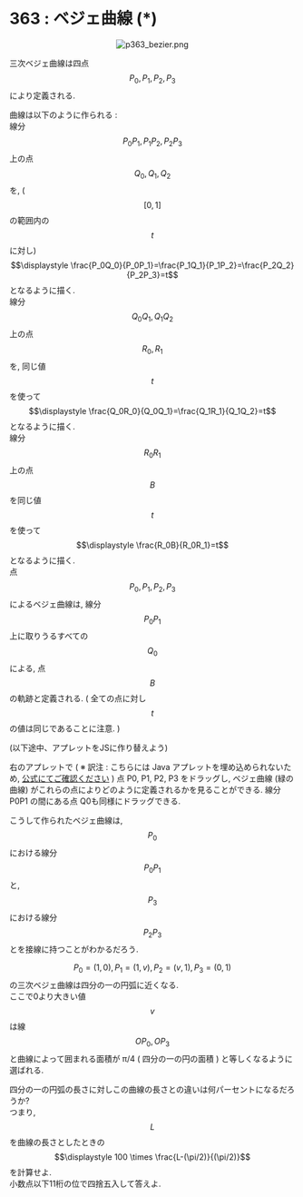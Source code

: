 # 363 : ベジェ曲線 (\*)

<div align="center">

<img src="https://projecteuler.net/project/images/p363_bezier.png" alt="p363_bezier.png">

</div>

三次ベジェ曲線は四点$$P_0, P_1, P_2, P_3$$により定義される.

曲線は以下のように作られる :\
線分$$P_0P_1, P_1P_2, P_2P_3$$上の点$$Q_0, Q_1, Q_2$$を, ($$[0,1]$$の範囲内の$$t$$に対し) $$\displaystyle \frac{P_0Q_0}{P_0P_1}=\frac{P_1Q_1}{P_1P_2}=\frac{P_2Q_2}{P_2P_3}=t$$となるように描く.\
線分$$Q_0Q_1, Q_1Q_2$$上の点$$R_0, R_1$$を, 同じ値$$t$$を使って$$\displaystyle \frac{Q_0R_0}{Q_0Q_1}=\frac{Q_1R_1}{Q_1Q_2}=t$$となるように描く.\
線分$$R_0R_1$$上の点$$B$$を同じ値$$t$$を使って$$\displaystyle \frac{R_0B}{R_0R_1}=t$$となるように描く.\
点$$P_0, P_1, P_2, P_3$$によるベジェ曲線は, 線分$$P_0P_1$$上に取りうるすべての$$Q_0$$による, 点$$B$$の軌跡と定義される. ( 全ての点に対し$$t$$の値は同じであることに注意. )

(以下途中、アプレットをJSに作り替えよう)

右のアプレットで ( ※ 訳注 : こちらには Java アプレットを埋め込められないため, [公式にてご確認ください](http://projecteuler.net/problem=363) ) 点 P0, P1, P2, P3 をドラッグし, ベジェ曲線 (緑の曲線) がこれらの点によりどのように定義されるかを見ることができる. 線分 P0P1 の間にある点 Q0も同様にドラッグできる.

こうして作られたベジェ曲線は, $$P_0$$における線分$$P_0P_1$$と,$$P_3$$における線分$$P_2P_3$$とを接線に持つことがわかるだろう.

$$P_0=(1,0), P_1=(1,v), P_2=(v,1), P_3=(0,1)$$の三次ベジェ曲線は四分の一の円弧に近くなる.\
ここで0より大きい値$$v$$は線$$OP_0, OP_3$$と曲線によって囲まれる面積が π/4 ( 四分の一の円の面積 ) と等しくなるように選ばれる.

四分の一の円弧の長さに対しこの曲線の長さとの違いは何パーセントになるだろうか?\
つまり, $$L$$を曲線の長さとしたときの$$\displaystyle 100 \times \frac{L-(\pi/2)}{(\pi/2)}$$を計算せよ.\
小数点以下11桁の位で四捨五入して答えよ.
